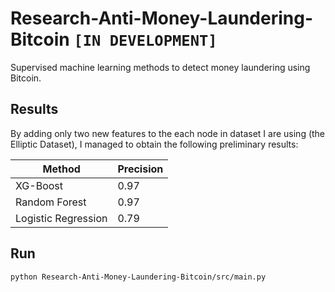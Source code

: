 # Research-Anti-Money-Laundering-Bitcoin ```[IN DEVELOPMENT]```
Supervised machine learning methods to detect money laundering using Bitcoin.

## Results
By adding only two new features to the each node in dataset I are using (the Elliptic Dataset), I managed to obtain the following preliminary results:

| Method | Precision |
|---|---|
| XG-Boost | 0.97 |
| Random Forest | 0.97 |
| Logistic Regression | 0.79 |

## Run
    python Research-Anti-Money-Laundering-Bitcoin/src/main.py
